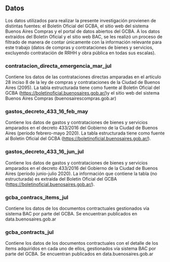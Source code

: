 ## Datos
Los datos utilizados para realizar la presente investigación provienen de distintas fuentes: el Boletín Oficial del GCBA, el sitio web del sistema Buenos Aires Compras y el portal de datos abiertos del GCBA. 
A los datos extraídos del Boletin Oficial y el sitio web BAC, se les realizó un proceso de filtrado de manera de contar únicamente con la información relevante para este trabajo (datos de compras y contrataciones de bienes y servicios, excluyendo contratación de RRHH y obra pública en todas sus escalas).

### contratacion_directa_emergencia_mar_jul
Contiene los datos de las contrataciones directas amparadas en el artículo 28 inciso 8 de la ley de compras y contrataciones de la Ciudad de Buenos Aires (2095).
La tabla estructurada tiene como fuente al Boletin Oficial del GCBA (https://boletinoficial.buenosaires.gob.ar/)y el sitio web del sistema Buenos Aires Compras (buenosairescompras.gob.ar)

### gastos_decreto_433_16_feb_may
Contiene los datos de gastos y contrataciones de bienes y servicios amparados en el decreto 433/2016 del Gobierno de la Ciudad de Buenos Aires (período febrero-mayo 2020).
La tabla estructurada tiene como fuente al Boletin Oficial del GCBA (https://boletinoficial.buenosaires.gob.ar/).

### gastos_decreto_433_16_jun_jul
Contiene los datos de gastos y contrataciones de bienes y servicios amparados en el decreto 433/2016 del Gobierno de la Ciudad de Buenos Aires (período junio-julio 2020).
La información que contiene la tabla (no estructurada) es extraída del Boletin Oficial del GCBA (https://boletinoficial.buenosaires.gob.ar/).

### gcba_contracs_items_jul
Contiene los datos de los documentos contractuales gestionados vía sistema BAC por parte del GCBA. Se encuentran publicados en data.buenosaires.gob.ar

### gcba_contracts_jul
Contiene los datos de los documentos contractuales con el detalle de los ítems adquiridos en cada uno de ellos, gestionados vía sistema BAC por parte del GCBA. Se encuentran publicados en data.buenosaires.gob.ar
